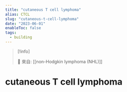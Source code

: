 ```yaml
---
title: "cutaneous T cell lymphoma"
alias: CTCL
slug: "cutaneous-t-cell-lymphoma"
date: "2023-06-01"
enableToc: false
tags:
  - building
---
```


> [!info]
>
> 🌱 來自: [[non-Hodgkin lymphoma (NHL)]]

# cutaneous T cell lymphoma
